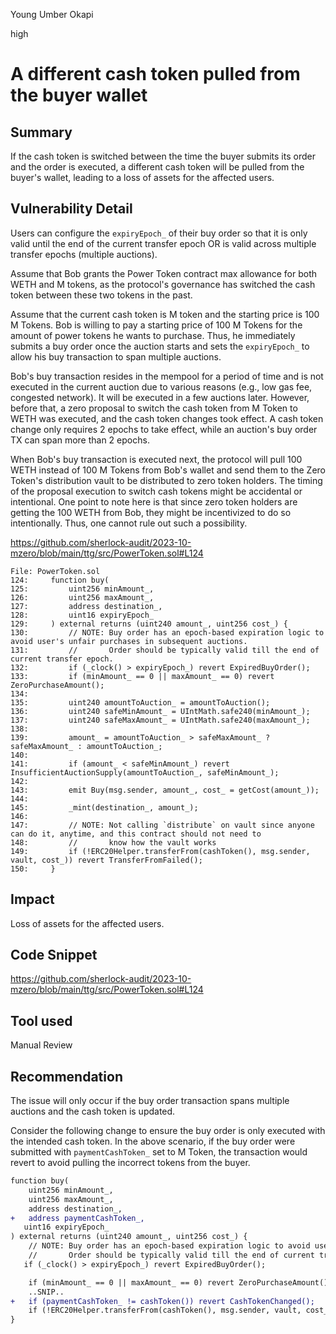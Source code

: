 Young Umber Okapi

high

# A different cash token pulled from the buyer wallet

## Summary

If the cash token is switched between the time the buyer submits its order and the order is executed, a different cash token will be pulled from the buyer's wallet, leading to a loss of assets for the affected users.

## Vulnerability Detail

Users can configure the `expiryEpoch_` of their buy order so that it is only valid until the end of the current transfer epoch OR is  valid across multiple transfer epochs (multiple auctions). 

Assume that Bob grants the Power Token contract max allowance for both WETH and M tokens, as the protocol's governance has switched the cash token between these two tokens in the past.

Assume that the current cash token is M token and the starting price is 100 M Tokens. Bob is willing to pay a starting price of 100 M Tokens for the amount of power tokens he wants to purchase. Thus, he immediately submits a buy order once the auction starts and sets the `expiryEpoch_` to allow his buy transaction to span multiple auctions.

Bob's buy transaction resides in the mempool for a period of time and is not executed in the current auction due to various reasons (e.g., low gas fee, congested network). It will be executed in a few auctions later. However, before that, a zero proposal to switch the cash token from M Token to WETH was executed, and the cash token changes took effect. A cash token change only requires 2 epochs to take effect, while an auction's buy order TX can span more than 2 epochs.

When Bob's buy transaction is executed next, the protocol will pull 100 WETH instead of 100 M Tokens from Bob's wallet and send them to the Zero Token's distribution vault to be distributed to zero token holders. The timing of the proposal execution to switch cash tokens might be accidental or intentional. One point to note here is that since zero token holders are getting the 100 WETH from Bob, they might be incentivized to do so intentionally. Thus, one cannot rule out such a possibility.

https://github.com/sherlock-audit/2023-10-mzero/blob/main/ttg/src/PowerToken.sol#L124

```solidity
File: PowerToken.sol
124:     function buy(
125:         uint256 minAmount_,
126:         uint256 maxAmount_,
127:         address destination_,
128:         uint16 expiryEpoch_
129:     ) external returns (uint240 amount_, uint256 cost_) {
130:         // NOTE: Buy order has an epoch-based expiration logic to avoid user's unfair purchases in subsequent auctions.
131:         //       Order should be typically valid till the end of current transfer epoch.
132:         if (_clock() > expiryEpoch_) revert ExpiredBuyOrder();
133:         if (minAmount_ == 0 || maxAmount_ == 0) revert ZeroPurchaseAmount();
134: 
135:         uint240 amountToAuction_ = amountToAuction();
136:         uint240 safeMinAmount_ = UIntMath.safe240(minAmount_);
137:         uint240 safeMaxAmount_ = UIntMath.safe240(maxAmount_);
138: 
139:         amount_ = amountToAuction_ > safeMaxAmount_ ? safeMaxAmount_ : amountToAuction_;
140: 
141:         if (amount_ < safeMinAmount_) revert InsufficientAuctionSupply(amountToAuction_, safeMinAmount_);
142: 
143:         emit Buy(msg.sender, amount_, cost_ = getCost(amount_));
144: 
145:         _mint(destination_, amount_);
146: 
147:         // NOTE: Not calling `distribute` on vault since anyone can do it, anytime, and this contract should not need to
148:         //       know how the vault works
149:         if (!ERC20Helper.transferFrom(cashToken(), msg.sender, vault, cost_)) revert TransferFromFailed();
150:     }
```

## Impact

Loss of assets for the affected users.

## Code Snippet

https://github.com/sherlock-audit/2023-10-mzero/blob/main/ttg/src/PowerToken.sol#L124

## Tool used

Manual Review

## Recommendation

The issue will only occur if the buy order transaction spans multiple auctions and the cash token is updated.

Consider the following change to ensure the buy order is only executed with the intended cash token. In the above scenario, if the buy order were submitted with `paymentCashToken_` set to M Token, the transaction would revert to avoid pulling the incorrect tokens from the buyer.

```diff
function buy(
    uint256 minAmount_,
    uint256 maxAmount_,
    address destination_,
+	address paymentCashToken_,    
   uint16 expiryEpoch_
) external returns (uint240 amount_, uint256 cost_) {
    // NOTE: Buy order has an epoch-based expiration logic to avoid user's unfair purchases in subsequent auctions.
    //       Order should be typically valid till the end of current transfer epoch.
   if (_clock() > expiryEpoch_) revert ExpiredBuyOrder();

    if (minAmount_ == 0 || maxAmount_ == 0) revert ZeroPurchaseAmount();
	..SNIP..
+	if (paymentCashToken_ != cashToken()) revert CashTokenChanged();
    if (!ERC20Helper.transferFrom(cashToken(), msg.sender, vault, cost_)) revert TransferFromFailed();
}
```